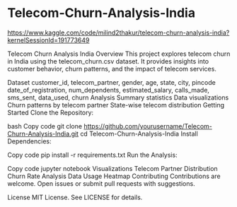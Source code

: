 # Telecom-Churn-Analysis-India


https://www.kaggle.com/code/milind2thakur/telecom-churn-analysis-india?kernelSessionId=191773649

Telecom Churn Analysis India
Overview
This project explores telecom churn in India using the telecom_churn.csv dataset. It provides insights into customer behavior, churn patterns, and the impact of telecom services.

Dataset
customer_id, telecom_partner, gender, age, state, city, pincode
date_of_registration, num_dependents, estimated_salary, calls_made, sms_sent, data_used, churn
Analysis
Summary statistics
Data visualizations
Churn patterns by telecom partner
State-wise telecom distribution
Getting Started
Clone the Repository:

bash
Copy code
git clone https://github.com/yourusername/Telecom-Churn-Analysis-India.git
cd Telecom-Churn-Analysis-India
Install Dependencies:

Copy code
pip install -r requirements.txt
Run the Analysis:

Copy code
jupyter notebook
Visualizations
Telecom Partner Distribution
Churn Rate Analysis
Data Usage Heatmap
Contributing
Contributions are welcome. Open issues or submit pull requests with suggestions.

License
MIT License. See LICENSE for details.




